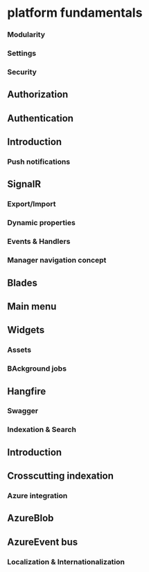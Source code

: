 # platform fundamentals

### Modularity

### Settings

### Security

## Authorization

## Authentication

## Introduction

### Push notifications

## SignalR

### Export/Import

### Dynamic properties

### Events & Handlers

### Manager navigation concept

## Blades

## Main menu

## Widgets

### Assets

### BAckground jobs

## Hangfire

### Swagger

### Indexation & Search

## Introduction

## Crosscutting indexation

### Azure integration

## AzureBlob

## AzureEvent bus

### Localization & Internationalization
